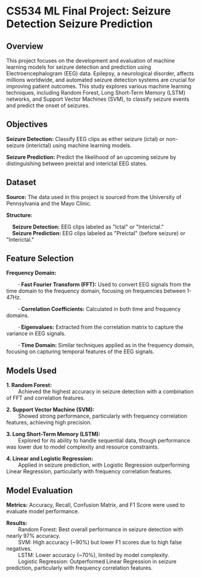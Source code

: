 # CS534 ML Final Project: Seizure Detection Seizure Prediction
## Overview

This project focuses on the development and evaluation of machine learning models for seizure detection and prediction using Electroencephalogram (EEG) data. Epilepsy, a neurological disorder, affects millions worldwide, and automated seizure detection systems are crucial for improving patient outcomes. This study explores various machine learning techniques, including Random Forest, Long Short-Term Memory (LSTM) networks, and Support Vector Machines (SVM), to classify seizure events and predict the onset of seizures.

## Objectives

**Seizure Detection:** Classify EEG clips as either seizure (ictal) or non-seizure (interictal) using machine learning models.

**Seizure Prediction:** Predict the likelihood of an upcoming seizure by distinguishing between preictal and interictal EEG states.

## Dataset

**Source:** The data used in this project is sourced from the University of Pennsylvania and the Mayo Clinic.

**Structure:**

&nbsp;&nbsp;&nbsp;&nbsp;**Seizure Detection:** EEG clips labeled as "Ictal" or "Interictal."   
&nbsp;&nbsp;&nbsp;&nbsp;**Seizure Prediction:** EEG clips labeled as "Preictal" (before seizure) or "Interictal."   

## Feature Selection

**Frequency Domain:**

&nbsp;&nbsp;&nbsp;&nbsp;&nbsp;&nbsp;&nbsp;&nbsp;**· Fast Fourier Transform (FFT):** Used to convert EEG signals from the time domain to the frequency domain, focusing on frequencies between 1-47Hz.

&nbsp;&nbsp;&nbsp;&nbsp;&nbsp;&nbsp;&nbsp;&nbsp;**· Correlation Coefficients:** Calculated in both time and frequency domains.

&nbsp;&nbsp;&nbsp;&nbsp;&nbsp;&nbsp;&nbsp;&nbsp;**· Eigenvalues:** Extracted from the correlation matrix to capture the variance in EEG signals.

&nbsp;&nbsp;&nbsp;&nbsp;&nbsp;&nbsp;&nbsp;&nbsp;**· Time Domain:** Similar techniques applied as in the frequency domain, focusing on capturing temporal features of the EEG signals.

## Models Used

**1. Random Forest:**    
&nbsp;&nbsp;&nbsp;&nbsp;&nbsp;&nbsp;&nbsp;&nbsp;Achieved the highest accuracy in seizure detection with a combination of FFT and correlation features.

**2. Support Vector Machine (SVM):**   
&nbsp;&nbsp;&nbsp;&nbsp;&nbsp;&nbsp;&nbsp;&nbsp;Showed strong performance, particularly with frequency correlation features, achieving high precision.

**3. Long Short-Term Memory (LSTM):**  
&nbsp;&nbsp;&nbsp;&nbsp;&nbsp;&nbsp;&nbsp;&nbsp;Explored for its ability to handle sequential data, though performance was lower due to model complexity and resource constraints.

**4. Linear and Logistic Regression:**  
&nbsp;&nbsp;&nbsp;&nbsp;&nbsp;&nbsp;&nbsp;&nbsp;Applied in seizure prediction, with Logistic Regression outperforming Linear Regression, particularly with frequency correlation features.

## Model Evaluation

**Metrics:** Accuracy, Recall, Confusion Matrix, and F1 Score were used to evaluate model performance.

**Results:**  
&nbsp;&nbsp;&nbsp;&nbsp;&nbsp;&nbsp;&nbsp;&nbsp;Random Forest: Best overall performance in seizure detection with nearly 97% accuracy.  
&nbsp;&nbsp;&nbsp;&nbsp;&nbsp;&nbsp;&nbsp;&nbsp;SVM: High accuracy (~90%) but lower F1 scores due to high false negatives.  
&nbsp;&nbsp;&nbsp;&nbsp;&nbsp;&nbsp;&nbsp;&nbsp;LSTM: Lower accuracy (~70%), limited by model complexity.  
&nbsp;&nbsp;&nbsp;&nbsp;&nbsp;&nbsp;&nbsp;&nbsp;Logistic Regression: Outperformed Linear Regression in seizure prediction, particularly with frequency correlation features.


